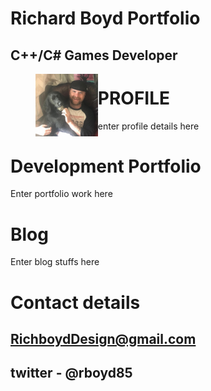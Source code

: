 
#                                                         Richard Boyd Portfolio          
  
##                                                            C++/C# Games Developer
  



 ><img align="left" width="100" height="100" src="oreo.jpg">

# PROFILE

enter profile details here

# Development Portfolio

Enter portfolio work here

# Blog

Enter blog stuffs here

# Contact details

## RichboydDesign@gmail.com 
## twitter - @rboyd85

